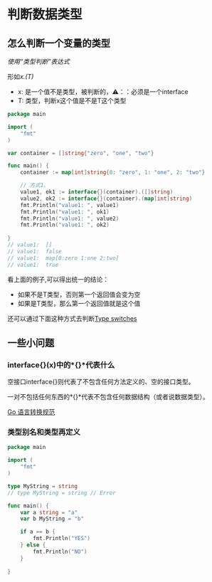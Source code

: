# 判断数据类型


## 怎么判断一个变量的类型

*使用“类型判断”表达式*

形如*x.(T)*

- x: 是一个值不是类型，被判断的，⚠️：：必须是一个interface
- T: 类型，判断x这个值是不是T这个类型

```go
package main

import (
	"fmt"
)

var container = []string{"zero", "one", "two"}

func main() {
	container := map[int]string{0: "zero", 1: "one", 2: "two"}

	// 方式1。
	value1, ok1 := interface{}(container).([]string)
	value2, ok2 := interface{}(container).(map[int]string)
	fmt.Println("value1: ", value1)
	fmt.Println("value1: ", ok1)
	fmt.Println("value1: ", value2)
	fmt.Println("value1: ", ok2)
	
}
// value1:  []
// value1:  false
// value1:  map[0:zero 1:one 2:two]
// value1:  true
```


看上面的例子,可以得出统一的结论：

- 如果不是T类型，否则第一个返回值会变为空
- 如果是T类型，那么第一个返回值就是这个值


还可以通过下面这种方式去判断[Type switches](https://tour.golang.org/methods/16)


## 一些小问题

### interface{}(x)中的*{}*代表什么

空接口interface{}则代表了不包含任何方法定义的、空的接口类型。

一对不包括任何东西的*{}*代表不包含任何数据结构（或者说数据类型）。


[Go 语言转换规范](https://golang.google.cn/ref/spec#Conversions)


### 类型别名和类型再定义

```go
package main

import (
	"fmt"
)

type MyString = string 
// type MyString = string // Error

func main() {
	var a string = "a"
	var b MyString = "b"

	if a == b {
		fmt.Println("YES")
	} else {
		fmt.Println("NO")
	}
	
}

```












